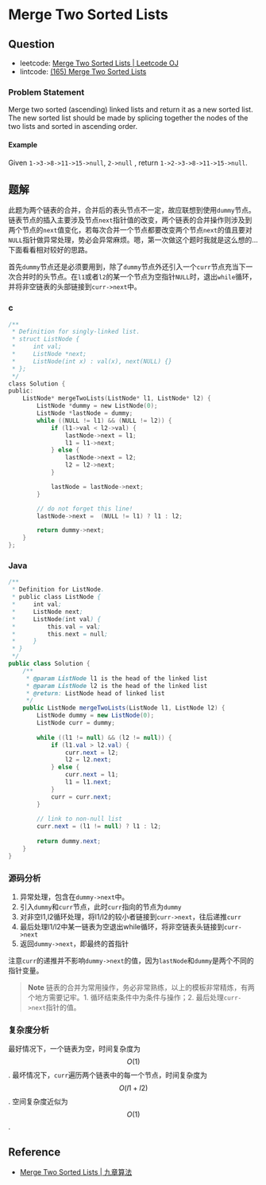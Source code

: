 # Merge Two Sorted Lists

## Question

- leetcode: [Merge Two Sorted Lists | Leetcode OJ](https://leetcode.com/problems/merge-two-sorted-lists/)
- lintcode: [(165) Merge Two Sorted Lists](http://www.lintcode.com/en/problem/merge-two-sorted-lists/)

### Problem Statement

Merge two sorted (ascending) linked lists and return it as a new sorted list.
The new sorted list should be made by splicing together the nodes of the two
lists and sorted in ascending order.

#### Example

Given `1->3->8->11->15->null`, `2->null` , return `1->2->3->8->11->15->null`.

## 题解

此题为两个链表的合并，合并后的表头节点不一定，故应联想到使用`dummy`节点。链表节点的插入主要涉及节点`next`指针值的改变，两个链表的合并操作则涉及到两个节点的`next`值变化，若每次合并一个节点都要改变两个节点`next`的值且要对`NULL`指针做异常处理，势必会异常麻烦。嗯，第一次做这个题时我就是这么想的... 下面看看相对较好的思路。

首先`dummy`节点还是必须要用到，除了`dummy`节点外还引入一个`curr`节点充当下一次合并时的头节点。在`l1`或者`l2`的某一个节点为空指针`NULL`时，退出`while`循环，并将非空链表的头部链接到`curr->next`中。

### c

```c
/**
 * Definition for singly-linked list.
 * struct ListNode {
 *     int val;
 *     ListNode *next;
 *     ListNode(int x) : val(x), next(NULL) {}
 * };
 */
class Solution {
public:
    ListNode* mergeTwoLists(ListNode* l1, ListNode* l2) {
        ListNode *dummy = new ListNode(0);
        ListNode *lastNode = dummy;
        while ((NULL != l1) && (NULL != l2)) {
            if (l1->val < l2->val) {
                lastNode->next = l1;
                l1 = l1->next;
            } else {
                lastNode->next = l2;
                l2 = l2->next;
            }

            lastNode = lastNode->next;
        }

        // do not forget this line!
        lastNode->next =  (NULL != l1) ? l1 : l2;

        return dummy->next;
    }
};
```

### Java

```java
/**
 * Definition for ListNode.
 * public class ListNode {
 *     int val;
 *     ListNode next;
 *     ListNode(int val) {
 *         this.val = val;
 *         this.next = null;
 *     }
 * }
 */ 
public class Solution {
    /**
     * @param ListNode l1 is the head of the linked list
     * @param ListNode l2 is the head of the linked list
     * @return: ListNode head of linked list
     */
    public ListNode mergeTwoLists(ListNode l1, ListNode l2) {
        ListNode dummy = new ListNode(0);
        ListNode curr = dummy;
        
        while ((l1 != null) && (l2 != null)) {
            if (l1.val > l2.val) {
                curr.next = l2;
                l2 = l2.next;
            } else {
                curr.next = l1;
                l1 = l1.next;
            }
            curr = curr.next;
        }
        
        // link to non-null list
        curr.next = (l1 != null) ? l1 : l2;
        
        return dummy.next;
    }
}
```

### 源码分析

1. 异常处理，包含在`dummy->next`中。
2. 引入`dummy`和`curr`节点，此时`curr`指向的节点为`dummy`
3. 对非空l1,l2循环处理，将l1/l2的较小者链接到`curr->next`，往后递推`curr`
4. 最后处理l1/l2中某一链表为空退出while循环，将非空链表头链接到`curr->next`
5. 返回`dummy->next`，即最终的首指针

注意`curr`的递推并不影响`dummy->next`的值，因为`lastNode`和`dummy`是两个不同的指针变量。

> **Note** 链表的合并为常用操作，务必非常熟练，以上的模板非常精炼，有两个地方需要记牢。1. 循环结束条件中为条件与操作；2. 最后处理`curr->next`指针的值。

### 复杂度分析

最好情况下，一个链表为空，时间复杂度为 $$O(1)$$. 最坏情况下，`curr`遍历两个链表中的每一个节点，时间复杂度为 $$O(l1+l2)$$. 空间复杂度近似为 $$O(1)$$.


## Reference

- [Merge Two Sorted Lists | 九章算法](http://www.jiuzhang.com/solutions/merge-two-sorted-lists/)
